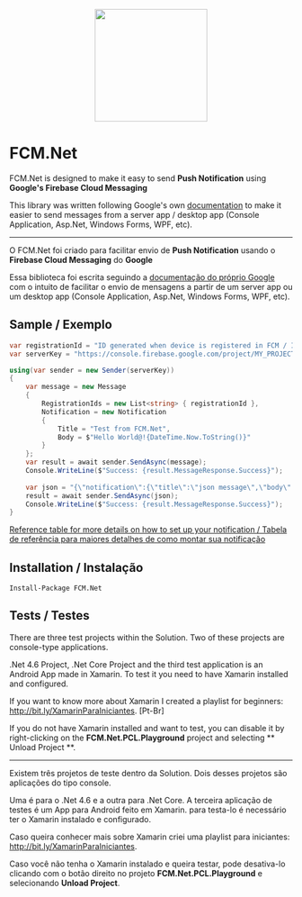 <p align="center">
  <img src="https://raw.githubusercontent.com/angelobelchior/FCM.Net/master/FCM.Net.png" width="200">
</p>


# FCM.Net
FCM.Net is designed to make it easy to send **Push Notification** using **Google's Firebase Cloud Messaging**

This library was written following Google's own [documentation](https://firebase.google.com/docs/cloud-messaging/) to make it easier to send messages from a server app / desktop app (Console Application, Asp.Net, Windows Forms, WPF, etc).

---

O FCM.Net foi criado para facilitar envio de **Push Notification** usando o **Firebase Cloud Messaging** do **Google**

Essa biblioteca foi escrita seguindo a [documentação do próprio Google](https://firebase.google.com/docs/cloud-messaging/) com o intuito de facilitar o envio de mensagens a partir de um server app ou um desktop app (Console Application, Asp.Net, Windows Forms, WPF, etc).

## Sample / Exemplo

```csharp
var registrationId = "ID generated when device is registered in FCM / ID gerado quando o device é registrado no FCM";
var serverKey = "https://console.firebase.google.com/project/MY_PROJECT/settings/cloudmessaging";

using(var sender = new Sender(serverKey))
{
    var message = new Message
    {
        RegistrationIds = new List<string> { registrationId },
        Notification = new Notification
        {
            Title = "Test from FCM.Net",
            Body = $"Hello World@!{DateTime.Now.ToString()}"
        }
    };
    var result = await sender.SendAsync(message);
    Console.WriteLine($"Success: {result.MessageResponse.Success}");
        
    var json = "{\"notification\":{\"title\":\"json message\",\"body\":\"works like a charm!\"},\"to\":\"" + registrationId + "\"}";
    result = await sender.SendAsync(json);
    Console.WriteLine($"Success: {result.MessageResponse.Success}");
}
```

[Reference table for more details on how to set up your notification / Tabela de referência para maiores detalhes de como montar sua notificação](https://firebase.google.com/docs/cloud-messaging/http-server-ref#table1)

## Installation / Instalação
```nuget
Install-Package FCM.Net
```

## Tests / Testes
There are three test projects within the Solution. Two of these projects are console-type applications.

.Net 4.6 Project, .Net Core Project and the third test application is an Android App made in Xamarin. To test it you need to have Xamarin installed and configured.

If you want to know more about Xamarin I created a playlist for beginners: http://bit.ly/XamarinParaIniciantes. [Pt-Br]

If you do not have Xamarin installed and want to test, you can disable it by right-clicking on the **FCM.Net.PCL.Playground** project and selecting ** Unload Project **.

------

Existem três projetos de teste dentro da Solution. Dois desses projetos são aplicações do tipo console. 

Uma é para o .Net 4.6 e a outra para .Net Core. A terceira aplicação de testes é um App para Android feito em Xamarin. para testa-lo é necessário ter o Xamarin instalado e configurado. 

Caso queira conhecer mais sobre Xamarin criei uma playlist para iniciantes: http://bit.ly/XamarinParaIniciantes. 

Caso você não tenha o Xamarin instalado e queira testar, pode desativa-lo clicando com o botão direito no projeto **FCM.Net.PCL.Playground** e selecionando **Unload Project**.